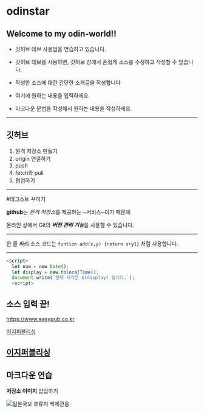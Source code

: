 # odinstar
Welcome to my odin-world!!
---
* 깃허브 데브 사용법을 연습하고 있습니다.

* 갓허브 데브를 사용하면, 갓허브 상에서 손쉽게 소스를 수정하고 작성할 수 있습니다.

* 작성한 소스에 대한 간단한 소개글을 작성합니다

* 여기에 원하는 내용을 입력하세요.

* 마크다운 문법을 작성해서 원하는 내용을 작성하세요.
---
깃허브
---
1. 원격 저장소 만들기
2. origin 연결하기
3. push
4. fetch와 pull
5. 협업하기
---
#테그스트 꾸미기

**github**는 *원격 저장소*를 제공하는 ~서비스~이기 때문에

온라인 상에서 Git의 ***버전 관리 기능***을 사용할 수 있습니다.

---
한 줄 짜리 소스 코드는 `funtion add(x,y) {return x+y1}` 처럼 사용합니다.
***
```javascript
<script>
  let now = new Date();
  let display = new.tolocalTime();
  document.write(`현재 시각은 $(display) 입니다.`);
  <script>
  ```
  
  소스 입력 끝!
  ---
  <https://www.easypub.co.kr>
  
 [이지퍼블리싱](https://www.easypub.co.kr)
 
 [이지퍼블리싱](https://www.easypub.co.kr, "클릭하면 이지퍼블리싱 홈페이지로 이동합니다")
---
## 마크다운 연습

**저장소 이미지** 삽입하기

![일본국보 호류지 백제관음](https://user-images.githubusercontent.com/118653324/203415733-460b1c67-02f2-4a29-bd8f-b4d924817d31.jpg)
